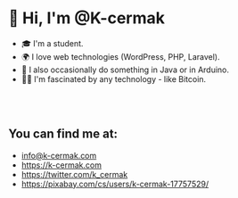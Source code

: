 # 👋 Hi, I'm @K-cermak

- 🎓 I'm a student.<br>
- 🌍 I love web technologies (WordPress, PHP, Laravel).
- 🐒 I also occasionally do something in Java or in Arduino.
- 👩‍💻 I'm fascinated by any technology - like Bitcoin.

<br>
<br>

##  You can find me at:
  - info@k-cermak.com
  - https://k-cermak.com
  - https://twitter.com/k_cermak
  - https://pixabay.com/cs/users/k-cermak-17757529/
